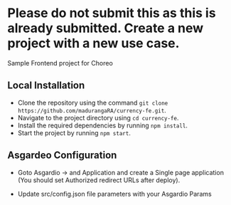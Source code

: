 # Please do not submit this as this is already submitted. Create a new project with a new use case.

Sample Frontend project for Choreo 

## Local Installation


- Clone the repository using the command `git clone https://github.com/madurangaRA/currency-fe.git`.
- Navigate to the project directory using `cd currency-fe`.
- Install the required dependencies by running `npm install`.
- Start the project by running `npm start`.

##  Asgardeo Configuration


- Goto Asgardio -> and Application and create a Single page application (You should set Authorized redirect URLs
 after deploy).

 - Update src/config.json file parameters with your Asgardio Params 
 







